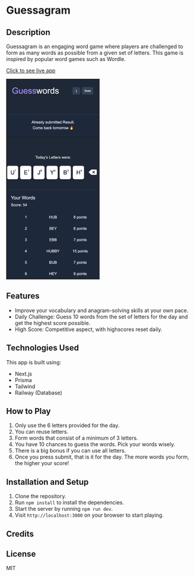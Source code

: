 # Guessagram

## Description
Guessagram is an engaging word game where players are challenged to form as many words as possible from a given set of letters. This game is inspired by popular word games such as Wordle.

[Click to see live app](https://guessagram.vercel.app/)

<img src="https://raw.githubusercontent.com/AdamShelley/Guessagram/master/public/pictures/pic1.png" width=50% height=50%>


## Features
- Improve your vocabulary and anagram-solving skills at your own pace.
- Daily Challenge: Guess 10 words from the set of letters for the day and get the highest score possible.
- High Score: Competitive aspect, with highscores reset daily.

## Technologies Used
This app is built using:
- Next.js
- Prisma
- Tailwind 
- Railway (Database)

## How to Play
1. Only use the 6 letters provided for the day.
2. You can reuse letters.
3. Form words that consist of a minimum of 3 letters.
4. You have 10 chances to guess the words. Pick your words wisely.
5. There is a big bonus if you can use all letters. 
6. Once you press submit, that is it for the day. The more words you form, the higher your score!

## Installation and Setup
1. Clone the repository.
2. Run `npm install` to install the dependencies.
3. Start the server by running `npm run dev`.
4. Visit `http://localhost:3000` on your browser to start playing.

## Credits


## License
MIT

